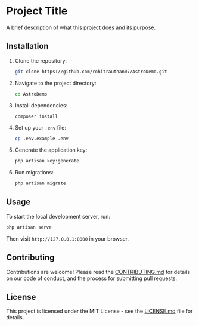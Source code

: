 # Project Title

A brief description of what this project does and its purpose.

## Installation

1. Clone the repository:
   ```bash
   git clone https://github.com/rohitrauthan07/AstroDemo.git
   ```
2. Navigate to the project directory:
   ```bash
   cd AstroDemo
   ```
3. Install dependencies:
   ```bash
   composer install
   ```
4. Set up your `.env` file:
   ```bash
   cp .env.example .env
   ```
5. Generate the application key:
   ```bash
   php artisan key:generate
   ```
6. Run migrations:
   ```bash
   php artisan migrate
   ```

## Usage

To start the local development server, run:
```bash
php artisan serve
```
Then visit `http://127.0.0.1:8000` in your browser.

## Contributing

Contributions are welcome! Please read the [CONTRIBUTING.md](CONTRIBUTING.md) for details on our code of conduct, and the process for submitting pull requests.

## License

This project is licensed under the MIT License - see the [LICENSE.md](LICENSE.md) file for details.
